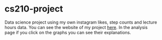 # cs210-project
Data science project using my own instagram likes, step counts and lecture hours data. You can see the website of my project [here](https://hilalsay.github.io/cs210-project/). In the analysis page if you click on the graphs you can see their explanations.
